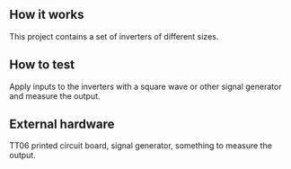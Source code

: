 <!---

This file is used to generate your project datasheet. Please fill in the information below and delete any unused
sections.

You can also include images in this folder and reference them in the markdown. Each image must be less than
512 kb in size, and the combined size of all images must be less than 1 MB.
-->

## How it works

This project contains a set of inverters of different sizes.

## How to test

Apply inputs to the inverters with a square wave or other signal generator and measure the output. 

## External hardware

TT06 printed circuit board, signal generator, something to measure the output.
